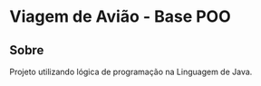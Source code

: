 <h1>Viagem de Avião - Base POO</h1>

<h2>Sobre</h2>
<p>Projeto utilizando lógica de programação na Linguagem de Java.</p>
